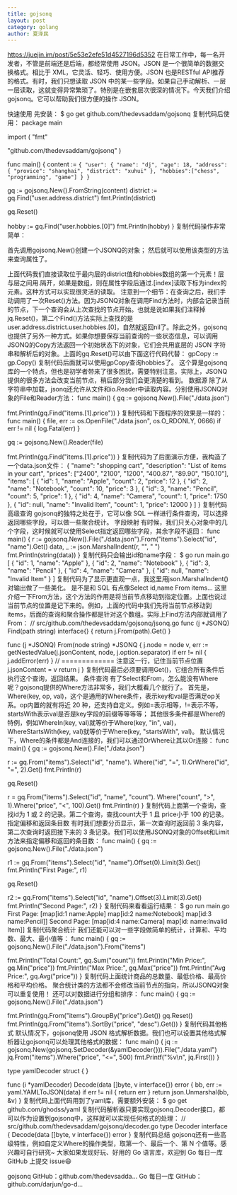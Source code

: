 ```yaml
---
title: gojsonq
layout: post
category: golang
author: 夏泽民
---
```

https://juejin.im/post/5e53e2efe51d4527196d5352
在日常工作中，每一名开发者，不管是前端还是后端，都经常使用 JSON。JSON 是一个很简单的数据交换格式。相比于 XML，它灵活、轻巧、使用方便。JSON 也是RESTful API推荐的格式。有时，我们只想读取 JSON 中的某一些字段。如果自己手动解析、一层一层读取，这就变得异常繁琐了。特别是在嵌套层次很深的情况下。今天我们介绍gojsonq。它可以帮助我们很方便的操作 JSON。
<!-- more -->
快速使用
先安装：
$ go get github.com/thedevsaddam/gojsonq
复制代码后使用：
package main

import (
  "fmt"

  "github.com/thedevsaddam/gojsonq"
)

func main() {
  content := `{
  "user": {
    "name": "dj",
    "age": 18,
    "address": {
      "provice": "shanghai",
      "district": "xuhui"
    },
    "hobbies":["chess", "programming", "game"]
  }
}`

  gq := gojsonq.New().FromString(content)
  district := gq.Find("user.address.district")
  fmt.Println(district)

  gq.Reset()

  hobby := gq.Find("user.hobbies.[0]")
  fmt.Println(hobby)
}
复制代码操作非常简单：

首先调用gojsonq.New()创建一个JSONQ的对象；
然后就可以使用该类型的方法来查询属性了。

上面代码我们直接读取位于最内层的district值和hobbies数组的第一个元素！层与层之间用.隔开，如果是数组，则在属性字段后通过.[index]读取下标为index的元素。这种方式可以实现很灵活的读取。
注意到一个细节：在查询之后，我们手动调用了一次Reset()方法。因为JSONQ对象在调用Find方法时，内部会记录当前的节点，下一个查询会从上次查找的节点开始。也就是说如果我们注释掉jq.Reset()，第二个Find()方法实际上查找的是user.address.district.user.hobbies.[0]，自然就返回nil了。除此之外，gojsonq也提供了另外一种方式。如果你想要保存当前查询的一些状态信息，可以调用JSONQ的Copy方法返回一个初始状态下的对象，它们会共用底层的 JSON 字符串和解析后的对象。上面的gq.Reset()可以由下面这行代码代替：
gpCopy := gp.Copy()
复制代码后面就可以使用gpCopy查询hobbies了。
这个算是gojsonq库的一个特点，但也是初学者带来了很多困扰，需要特别注意。实际上，JSONQ提供的很多方法会改变当前节点，稍后部分我们会更清楚的看到。
数据源
除了从字符串中加载，jsonq还允许从文件和io.Reader中读取内容。分别使用JSONQ对象的File和Reader方法：
func main() {
  gq := gojsonq.New().File("./data.json")

  fmt.Println(gq.Find("items.[1].price"))
}
复制代码和下面程序的效果是一样的：
func main() {
  file, err := os.OpenFile("./data.json", os.O_RDONLY, 0666)
  if err != nil {
    log.Fatal(err)
  }

  gq := gojsonq.New().Reader(file)

  fmt.Println(gq.Find("items.[1].price"))
}
复制代码为了后面演示方便，我构造了一个data.json文件：
{
  "name": "shopping cart",
  "description": "List of items in your cart",
  "prices": ["2400", "2100", "1200", "400.87", "89.90", "150.10"],
  "items": [
    {
      "id": 1,
      "name": "Apple",
      "count": 2,
      "price": 12
    },
    {
      "id": 2,
      "name": "Notebook",
      "count": 10,
      "price": 3
    },
    {
      "id": 3,
      "name": "Pencil",
      "count": 5,
      "price": 1
    },
    {
      "id": 4,
      "name": "Camera",
      "count": 1,
      "price": 1750
    },
    {
      "id": null,
      "name": "Invalid Item",
      "count": 1,
      "price": 12000
    }
  ]
}
复制代码高级查询
gojsonq的独特之处在于，它可以像 SQL 一样进行条件查询，可以选择返回哪些字段，可以做一些聚合统计。
字段映射
有时候，我们只关心对象中的几个字段，这时候就可以使用Select指定返回哪些字段，其余字段不返回：
func main() {
  r := gojsonq.New().File("./data.json").From("items").Select("id", "name").Get()
  data, _ := json.MarshalIndent(r, "", "  ")
  fmt.Println(string(data))
}
复制代码只会输出id和name字段：
$ go run main.go
[
  {
    "id": 1,
    "name": "Apple"
  },
  {
    "id": 2,
    "name": "Notebook"
  },
  {
    "id": 3,
    "name": "Pencil"
  },
  {
    "id": 4,
    "name": "Camera"
  },
  {
    "id": null,
    "name": "Invalid Item"
  }
]
复制代码为了显示更直观一点，我这里用json.MarshalIndent()对输出做了一些美化。
是不是和 SQL 有点像Select id,name From items...
这里介绍一下From方法，这个方法的作用是将当前节点移动到指定位置。上面也说过当前节点的位置是记下来的。例如，上面的代码中我们先将当前节点移动到items，后面的查询和聚合操作都是针对这个数组。实际上Find方法内部就调用了From：
// src/github.com/thedevsaddam/gojsonq/jsonq.go
func (j *JSONQ) Find(path string) interface{} {
  return j.From(path).Get()
}

func (j *JSONQ) From(node string) *JSONQ {
  j.node = node
  v, err := getNestedValue(j.jsonContent, node, j.option.separator)
  if err != nil {
    j.addError(err)
  }
  // ============= 注意这一行，记住当前节点位置
  j.jsonContent = v
  return j
}
复制代码最后必须要调用Get()，它组合所有条件后执行这个查询，返回结果。
条件查询
有了Select和From，怎么能没有Where呢？gojsonq提供的Where方法非常多，我们大概看几个就行了。
首先是，Where(key, op, val)，这个是通用的Where条件，表示key和val是否满足op关系。op内置的就有将近 20 种，还支持自定义。例如=表示相等，!=表示不等，startsWith表示val是否是key字段的前缀等等等等；
其他很多条件都是Where的特例，例如WhereIn(key, val)就等价于Where(key, "in", val)，WhereStartsWith(key, val)就等价于Where(key, "startsWith", val)。
默认情况下，Where的条件都是And连接的，我们可以通过OrWhere让其以Or连接：
func main() {
  gq := gojsonq.New().File("./data.json")

  r := gq.From("items").Select("id", "name").
    Where("id", "=", 1).OrWhere("id", "=", 2).Get()
  fmt.Println(r)

  gq.Reset()

  r = gq.From("items").Select("id", "name", "count").
    Where("count", ">", 1).Where("price", "<", 100).Get()
  fmt.Println(r)
}
复制代码上面第一个查询，查找id为 1 或 2 的记录。第二个查询，查找count大于 1 且 price小于 100 的记录。
指定偏移和返回条目数
有时我们想要分页显示，第一次查询时返回前 3 条内容，第二次查询时返回接下来的 3 条记录。我们可以使用JSONQ对象的Offset和Limit方法来指定偏移和返回的条目数：
func main() {
  gq := gojsonq.New().File("./data.json")

  r1 := gq.From("items").Select("id", "name").Offset(0).Limit(3).Get()
  fmt.Println("First Page:", r1)

  gq.Reset()

  r2 := gq.From("items").Select("id", "name").Offset(3).Limit(3).Get()
  fmt.Println("Second Page:", r2)
}
复制代码来看看运行结果：
$ go run main.go
First Page: [map[id:1 name:Apple] map[id:2 name:Notebook] map[id:3 name:Pencil]]
Second Page: [map[id:4 name:Camera] map[id:<nil> name:Invalid Item]]
复制代码聚合统计
我们还能可以对一些字段做简单的统计，计算和、平均数、最大、最小值等：
func main() {
  gq := gojsonq.New().File("./data.json").From("items")

  fmt.Println("Total Count:", gq.Sum("count"))
  fmt.Println("Min Price:", gq.Min("price"))
  fmt.Println("Max Price:", gq.Max("price"))
  fmt.Println("Avg Price:", gq.Avg("price"))
}
复制代码上面统计商品的总数量、最低价格、最高价格和平均价格。
聚合统计类的方法都不会修改当前节点的指向，所以JSONQ对象可以重复使用！
还可以对数据进行分组和排序：
func main() {
  gq := gojsonq.New().File("./data.json")

  fmt.Println(gq.From("items").GroupBy("price").Get())
  gq.Reset()
  fmt.Println(gq.From("items").SortBy("price", "desc").Get())
}
复制代码其他格式
默认情况下，gojsonq使用 JSON 格式解析数据。我们也可以设置其他格式解析器让gojsonq可以处理其他格式的数据：
func main() {
  jq := gojsonq.New(gojsonq.SetDecoder(&yamlDecoder{})).File("./data.yaml")
  jq.From("items").Where("price", "<=", 500)
  fmt.Printf("%v\n", jq.First())
}

type yamlDecoder struct {
}

func (i *yamlDecoder) Decode(data []byte, v interface{}) error {
  bb, err := yaml.YAMLToJSON(data)
  if err != nil {
    return err
  }
  return json.Unmarshal(bb, &v)
}
复制代码上面代码用到了yaml库，需要额外安装：
$ go get github.com/ghodss/yaml
复制代码解析器只要实现gojsonq.Decoder接口，都可以作为设置到gojsonq中，这样就可以实现任何格式的处理：
// src/github.com/thedevsaddam/gojsonq/decoder.go
type Decoder interface {
  Decode(data []byte, v interface{}) error
}
复制代码总结
gojsonq还有一些高级特性，例如自定义Where的操作类型，取第一个、最后一个、第 N 个值等。感兴趣可自行研究~
大家如果发现好玩、好用的 Go 语言库，欢迎到 Go 每日一库 GitHub 上提交 issue😄

gojsonq GitHub：github.com/thedevsadda…
Go 每日一库 GitHub：github.com/darjun/go-d…

